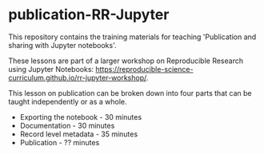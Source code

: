 # publication-RR-Jupyter
This repository contains the training materials for teaching 'Publication and sharing with Jupyter notebooks'. 

These lessons are part of a larger workshop on Reproducible Research using Jupyter Notebooks: https://reproducible-science-curriculum.github.io/rr-jupyter-workshop/. 

This lesson on publication can be broken down into four parts that can be taught independently or as a whole.
- Exporting the notebook - 30 minutes
- Documentation - 30 minutes
- Record level metadata - 35 minutes
- Publication - ?? minutes
